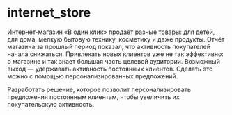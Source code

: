 # internet_store
Интернет-магазин «В один клик» продаёт разные товары: для детей, для дома, мелкую бытовую технику, косметику и даже продукты. 
Отчёт магазина за прошлый период показал, что активность покупателей начала снижаться. Привлекать новых клиентов уже не так эффективно: о магазине и так знает большая часть целевой аудитории. 
Возможный выход — удерживать активность постоянных клиентов. Сделать это можно с помощью персонализированных предложений.

Разработать решение, которое позволит персонализировать предложения постоянным клиентам, чтобы увеличить их покупательскую активность.
